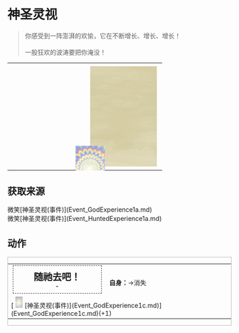 # 神圣灵视  
> 你感受到一阵澎湃的欢愉，它在不断增长、增长、增长！<br><br>一股狂欢的波涛要把你淹没！  
  
<table class="table table-bordered" data-toggle="table"  data-show-header="false"><thead style="display:none"><tr ><th  style="width:50%;text-align:left;vertical-align:top;"  data-sortable="true"  >title</th><th  style="width:50%;text-align:left;vertical-align:top;"  ></th></tr></thead><tr ><td  style="width:50%;text-align:left;vertical-align:top;"  ></td><td  style="width:50%;text-align:left;vertical-align:top;"  ><div style="float:right; margin:5px"><div class="gamecard" style="width:150px; height:225px;"><a href="Event_GodExperience1b.md" style="color:black"><img class="bg" decoding="async" src="../wiki/Sprite/BG_SandFront.png" href="a.md" style="max-width:150px;max-height:225px;"><img decoding="async" src="../wiki/Sprite/God.png" class="cardimage" style="transform: translate(-50%, -50%) scale(0.4398826979472141);"><span style="font-size: 25px;">神圣灵视</span></a></div></div></td></tr></tbody></table>  
  
## 获取来源  
<div style="display:inline-block"><div class="gamedatalist" style="text-align:left;min-width:200px;min-height:0px;"><div style="display:inline-block"><div style="display:inline-block;vertical-align:middle;">微笑</div><div style="display:inline-block;vertical-align:middle;">[神圣灵视(事件)](Event_GodExperience1a.md)</div></div></div><div class="gamedatalist" style="text-align:left;min-width:200px;min-height:0px;"><div style="display:inline-block"><div style="display:inline-block;vertical-align:middle;">微笑</div><div style="display:inline-block;vertical-align:middle;">[神圣灵视(事件)](Event_HuntedExperience1a.md)</div></div></div></div>  
  
## 动作  
<div  style="border:1px solid #BBB"><table><tr><td rowspan="2" style="width:200px;text-align:center;font-size:1.5em;font-weight:bold"><div style="padding:8px;border:1px dashed #333"><div>随祂去吧！</div><div style="font-size:0.6em;">-</div></div></td><td></td></tr><tr><td><b>自身：</b>→消失</td></tr><tr><td colspan="2">[<div style="width:25px;display:inline-block;text-align:center"><img decoding="async" src="../wiki/Sprite/God.png" href="a.md" style="max-width:25px;max-height:25px;"></div>[神圣灵视(事件)](Event_GodExperience1c.md)](Event_GodExperience1c.md)(+1)</td></tr></table></div>  
  
  


<script>document.title="神圣灵视 - 卡牌生存百科 Card Survival Wiki";</script>